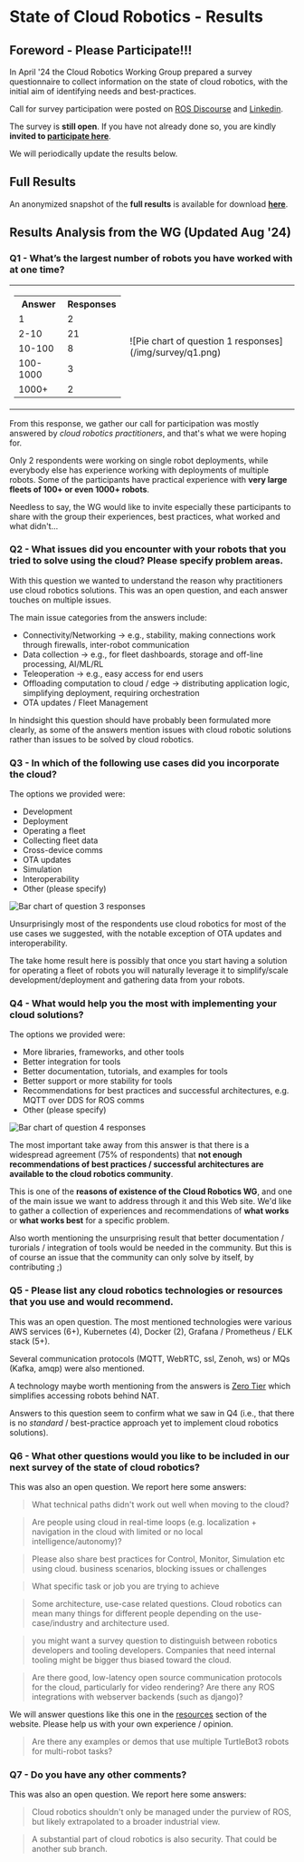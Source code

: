 # State of Cloud Robotics - Results

## Foreword - Please Participate!!!

In April '24 the Cloud Robotics Working Group prepared a survey questionnaire to collect information on the state of cloud robotics, with the initial aim of identifying needs and best-practices.

Call for survey participation were posted on [ROS Discourse](https://discourse.ros.org/t/state-of-cloud-robotics-survey/37488) and [Linkedin](https://www.linkedin.com/feed/update/urn:li:activity:7190764780071075842/).

The survey is **still open**. If you have not already done so, you are kindly **invited to [participate here](https://docs.google.com/forms/d/e/1FAIpQLSeXny5m-2mBcsQotQ1HUrmH0ATyaBYnFBQkXzsQEvH3kL7tRg/viewform)**.

We will periodically update the results below.

## Full Results

An anonymized snapshot of the **full results** is available for download **[here](https://docs.google.com/spreadsheets/d/1BTg5QtNYEcl_HRl-C1clTOrp_WQ1VnVQnxDHss7anZg/edit?usp=sharing)**.


## Results Analysis from the WG (Updated Aug '24)

### Q1 - What’s the largest number of robots you have worked with at one time?

<table>
    <tr>
    <td>
        <table>
            <tr><th>Answer</th><th>Responses</th></tr>
            <tr>
                <td>1</td><td>2</td>
            </tr>
            <tr>
                <td>2-10</td><td>21</td>
            </tr>
            <tr>
                <td>10-100</td><td>8</td>
            </tr>
            <tr>
                <td>100-1000</td><td>3</td>
            </tr>
            <tr>
                <td>1000+</td><td>2</td>
            </tr>
        </table>
    </td>
    <td>
        ![Pie chart of question 1 responses](/img/survey/q1.png)
    </td>
    </tr>
</table>



From this response, we gather our call for participation was mostly answered by *cloud robotics practitioners*, and that's what we were hoping for.

Only 2 respondents were working on single robot deployments, while everybody else has experience working with deployments of multiple robots. Some of the participants have practical experience with **very large fleets of 100+ or even 1000+ robots**.

Needless to say, the WG would like to invite especially these participants to share with the group their experiences, best practices, what worked and what didn't...

### Q2 - What issues did you encounter with your robots that you tried to solve using the cloud? Please specify problem areas.

With this question we wanted to understand the reason why practitioners use cloud robotics solutions.
This was an open question, and each answer touches on multiple issues.

The main issue categories from the answers include:
- Connectivity/Networking -> e.g., stability, making connections work through firewalls, inter-robot communication
- Data collection -> e.g., for fleet dashboards, storage and off-line processing, AI/ML/RL
- Teleoperation -> e.g., easy access for end users
- Offloading computation to cloud / edge -> distributing application logic, simplifying deployment, requiring orchestration
- OTA updates / Fleet Management

In hindsight this question should have probably been formulated more clearly, as some of the answers mention issues with cloud robotic solutions rather than issues to be solved by cloud robotics.

### Q3 - In which of the following use cases did you incorporate the cloud?

The options we provided were:
* Development
* Deployment
* Operating a fleet
* Collecting fleet data
* Cross-device comms
* OTA updates
* Simulation
* Interoperability
* Other (please specify)

![Bar chart of question 3 responses](/img/survey/q3.png)

Unsurprisingly most of the respondents use cloud robotics for most of the use cases we suggested, with the notable exception of OTA updates and interoperability.

The take home result here is possibly that once you start having a solution for operating a fleet of robots you will naturally leverage it to simplify/scale development/deployment and gathering data from your robots.


### Q4 - What would help you the most with implementing your cloud solutions?

The options we provided were:
* More libraries, frameworks, and other tools
* Better integration for tools
* Better documentation, tutorials, and examples for tools
* Better support or more stability for tools
* Recommendations for best practices and successful architectures, e.g. MQTT over DDS for ROS comms
* Other (please specify)

![Bar chart of question 4 responses](/img/survey/q4.png)

The most important take away from this answer is that there is a widespread agreement (75% of respondents) that **not enough recommendations of best practices / successful architectures are available to the cloud robotics community**.

This is one of the **reasons of existence of the Cloud Robotics WG**, and one of the main issue we want to address through it and this Web site. We'd like to gather a collection of experiences and recommendations of **what works** or **what works best** for a specific problem.

Also worth mentioning the unsurprising result that better documentation / turorials / integration of tools would be needed in the community. But this is of course an issue that the community can only solve by itself, by contributing ;)

### Q5 - Please list any cloud robotics technologies or resources that you use and would recommend.

This was an open question.
The most mentioned technologies were various AWS services (6+), Kubernetes (4), Docker (2), Grafana / Prometheus / ELK stack (5+).

Several communication protocols (MQTT, WebRTC, ssl, Zenoh, ws) or MQs (Kafka, amqp) were also mentioned.

A technology maybe worth mentioning from the answers is [Zero Tier](https://www.zerotier.com/) which simplifies accessing robots behind NAT.

Answers to this question seem to confirm what we saw in Q4 (i.e., that there is no *standard* / best-practice approach yet to implement cloud robotics solutions).

### Q6 - What other questions would you like to be included in our next survey of the state of cloud robotics? 

This was also an open question. We report here some answers:

> What technical paths didn't work out well when moving to the cloud?

> Are people using cloud in real-time loops (e.g. localization + navigation in the cloud with limited or no local intelligence/autonomy)?

> Please also share best practices for Control, Monitor, Simulation etc using cloud.
business scenarios, blocking issues or challenges

> What specific task or job you are trying to achieve

> Some architecture, use-case related questions. Cloud robotics can mean many things for different people depending on the use-case/industry and architecture used.

> you might want a survey question to distinguish between robotics developers and tooling developers. Companies that need internal tooling might be bigger thus biased toward the cloud.

> Are there good, low-latency open source communication protocols for the cloud, particularly for video rendering? Are there any ROS integrations with webserver backends (such as django)? 

We will answer questions like this one in the [resources](/resources) section of the website. Please help us with your own experience / opinion.

> Are there any examples or demos that use multiple TurtleBot3 robots for multi-robot tasks?


### Q7 - Do you have any other comments?

This was also an open question. We report here some answers:

> Cloud robotics shouldn't only be managed under the purview of ROS, but likely extrapolated to a broader industrial view. 

> A substantial part of cloud robotics is also security. That could be another sub branch.